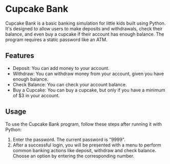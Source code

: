# Cupcake Bank

Cupcake Bank is a basic banking simulation for little kids built using Python. It's designed to allow users to make deposits and withdrawals, check their balance, and even buy a cupcake if their account has enough balance. The program requires a static password like an ATM.

## Features

- Deposit: You can add money to your account.
- Withdraw: You can withdraw money from your account, given you have enough balance.
- Check Balance: You can check your account balance.
- Buy a Cupcake: You can buy a cupcake, but only if you have a minimum of $3 in your account.

## Usage

To use the Cupcake Bank program, follow these steps after running it with Python:

1. Enter the password. The current password is "9999".
2. After a successful login, you will be presented with a menu to perform common banking actions like deposit, withdraw and check balance. Choose an option by entering the corresponding number.
